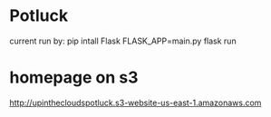 # Potluck
current run by:
pip intall Flask
FLASK_APP=main.py flask run


# homepage on s3
http://upinthecloudspotluck.s3-website-us-east-1.amazonaws.com



